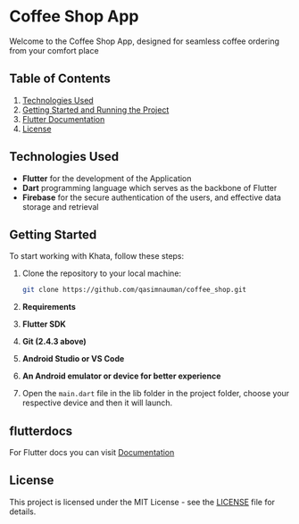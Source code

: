# Coffee Shop App

Welcome to the Coffee Shop App, designed for seamless coffee ordering from your comfort place

## Table of Contents

1. [Technologies Used](#technologies-used)
2. [Getting Started and Running the Project](#getting-started)
2. [Flutter Documentation](#flutterdocs)
3. [License](#license)

## Technologies Used

- **Flutter** for the development of the Application
- **Dart** programming language which serves as the backbone of Flutter
- **Firebase** for the secure authentication of the users, and effective data storage and retrieval

## Getting Started

To start working with Khata, follow these steps:

1. Clone the repository to your local machine:

   ```bash
   git clone https://github.com/qasimnauman/coffee_shop.git
   ```
2. **Requirements**
  1. **Flutter SDK**
  3. **Git (2.4.3 above)**
  3. **Android Studio or VS Code**
  3. **An Android emulator or device for better experience**
3. Open the `main.dart` file in the lib folder in the project folder, choose your respective device and then it will launch.

## flutterdocs

For Flutter docs you can visit [Documentation](https://docs.flutter.dev/)

## License

This project is licensed under the MIT License - see the [LICENSE](LICENSE) file for details.

